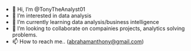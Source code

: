 - 👋 Hi, I’m @TonyTheAnalyst01
- 👀 I’m interested in data analysis
- 🌱 I’m currently learning data analysis/business intelligence
- 💞️ I’m looking to collaborate on compainies projects, analytics solving problems.
- 📫 How to reach me.. (abrahamanthony@gmail.com)

<!---
TonyTheAnalyst01/TonyTheAnalyst01 is a ✨ special ✨ repository because its `README.md` (this file) appears on your GitHub profile.
You can click the Preview link to take a look at your changes.
--->
